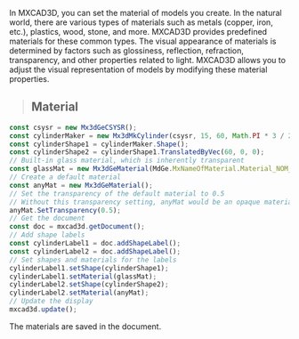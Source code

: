 In MXCAD3D, you can set the material of models you create. In the natural world, there are various types of materials such as metals (copper, iron, etc.), plastics, wood, stone, and more. MXCAD3D provides predefined materials for these common types. The visual appearance of materials is determined by factors such as glossiness, reflection, refraction, transparency, and other properties related to light. MXCAD3D allows you to adjust the visual representation of models by modifying these material properties.


> ## Material
```typescript
const csysr = new Mx3dGeCSYSR();
const cylinderMaker = new Mx3dMkCylinder(csysr, 15, 60, Math.PI * 3 / 2);
const cylinderShape1 = cylinderMaker.Shape();
const cylinderShape2 = cylinderShape1.TranslatedByVec(60, 0, 0);
// Built-in glass material, which is inherently transparent
const glassMat = new Mx3dGeMaterial(MdGe.MxNameOfMaterial.Material_NOM_Glass);
// Create a default material
const anyMat = new Mx3dGeMaterial();
// Set the transparency of the default material to 0.5
// Without this transparency setting, anyMat would be an opaque material
anyMat.SetTransparency(0.5);
// Get the document
const doc = mxcad3d.getDocument();
// Add shape labels
const cylinderLabel1 = doc.addShapeLabel();
const cylinderLabel2 = doc.addShapeLabel();
// Set shapes and materials for the labels
cylinderLabel1.setShape(cylinderShape1);
cylinderLabel1.setMaterial(glassMat);
cylinderLabel2.setShape(cylinderShape2);
cylinderLabel2.setMaterial(anyMat);
// Update the display
mxcad3d.update();
```

The materials are saved in the document.